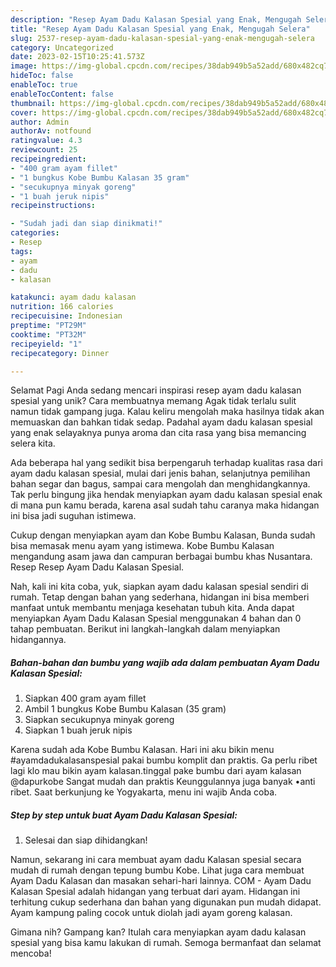 ```yaml
---
description: "Resep Ayam Dadu Kalasan Spesial yang Enak, Mengugah Selera"
title: "Resep Ayam Dadu Kalasan Spesial yang Enak, Mengugah Selera"
slug: 2537-resep-ayam-dadu-kalasan-spesial-yang-enak-mengugah-selera
category: Uncategorized
date: 2023-02-15T10:25:41.573Z
image: https://img-global.cpcdn.com/recipes/38dab949b5a52add/680x482cq70/ayam-dadu-kalasan-spesial-foto-resep-utama.jpg
hideToc: false
enableToc: true
enableTocContent: false
thumbnail: https://img-global.cpcdn.com/recipes/38dab949b5a52add/680x482cq70/ayam-dadu-kalasan-spesial-foto-resep-utama.jpg
cover: https://img-global.cpcdn.com/recipes/38dab949b5a52add/680x482cq70/ayam-dadu-kalasan-spesial-foto-resep-utama.jpg
author: Admin
authorAv: notfound
ratingvalue: 4.3
reviewcount: 25
recipeingredient:
- "400 gram ayam fillet"
- "1 bungkus Kobe Bumbu Kalasan 35 gram"
- "secukupnya minyak goreng"
- "1 buah jeruk nipis"
recipeinstructions:

- "Sudah jadi dan siap dinikmati!"
categories:
- Resep
tags:
- ayam
- dadu
- kalasan

katakunci: ayam dadu kalasan 
nutrition: 166 calories
recipecuisine: Indonesian
preptime: "PT29M"
cooktime: "PT32M"
recipeyield: "1"
recipecategory: Dinner

---
```



Selamat Pagi Anda sedang mencari inspirasi resep ayam dadu kalasan spesial yang unik? Cara membuatnya memang Agak tidak terlalu sulit namun tidak gampang juga. Kalau keliru mengolah maka hasilnya tidak akan memuaskan dan bahkan tidak sedap. Padahal ayam dadu kalasan spesial yang enak selayaknya punya aroma dan cita rasa yang bisa memancing selera kita.


Ada beberapa hal yang sedikit bisa berpengaruh terhadap kualitas rasa dari ayam dadu kalasan spesial, mulai dari jenis bahan, selanjutnya pemilihan bahan segar dan bagus, sampai cara mengolah dan menghidangkannya. Tak perlu bingung jika hendak menyiapkan ayam dadu kalasan spesial enak di mana pun kamu berada, karena asal sudah tahu caranya maka hidangan ini bisa jadi suguhan istimewa.

Cukup dengan menyiapkan ayam dan Kobe Bumbu Kalasan, Bunda sudah bisa memasak menu ayam yang istimewa. Kobe Bumbu Kalasan mengandung asam jawa dan campuran berbagai bumbu khas Nusantara. Resep Resep Ayam Dadu Kalasan Spesial.


Nah, kali ini kita coba, yuk, siapkan ayam dadu kalasan spesial sendiri di rumah. Tetap dengan bahan yang sederhana, hidangan ini bisa memberi manfaat untuk membantu menjaga kesehatan tubuh kita. Anda dapat menyiapkan Ayam Dadu Kalasan Spesial menggunakan 4 bahan dan 0 tahap pembuatan. Berikut ini langkah-langkah dalam menyiapkan hidangannya.

<!--inarticleads1-->

##### Bahan-bahan dan bumbu yang wajib ada dalam pembuatan Ayam Dadu Kalasan Spesial:

1. Siapkan 400 gram ayam fillet
1. Ambil 1 bungkus Kobe Bumbu Kalasan (35 gram)
1. Siapkan secukupnya minyak goreng
1. Siapkan 1 buah jeruk nipis


Karena sudah ada Kobe Bumbu Kalasan. Hari ini aku bikin menu #ayamdadukalasanspesial pakai bumbu komplit dan praktis. Ga perlu ribet lagi klo mau bikin ayam kalasan.tinggal pake bumbu dari ayam kalasan @dapurkobe Sangat mudah dan praktis Keunggulannya juga banyak •anti ribet. Saat berkunjung ke Yogyakarta, menu ini wajib Anda coba. 

<!--inarticleads2-->

##### Step by step untuk buat Ayam Dadu Kalasan Spesial:


1. Selesai dan siap dihidangkan!

Namun, sekarang ini cara membuat ayam dadu Kalasan spesial secara mudah di rumah dengan tepung bumbu Kobe. Lihat juga cara membuat Ayam Dadu Kalasan dan masakan sehari-hari lainnya. COM - Ayam Dadu Kalasan Spesial adalah hidangan yang terbuat dari ayam. Hidangan ini terhitung cukup sederhana dan bahan yang digunakan pun mudah didapat. Ayam kampung paling cocok untuk diolah jadi ayam goreng kalasan. 

Gimana nih? Gampang kan? Itulah cara menyiapkan ayam dadu kalasan spesial yang bisa kamu lakukan di rumah. Semoga bermanfaat dan selamat mencoba!
